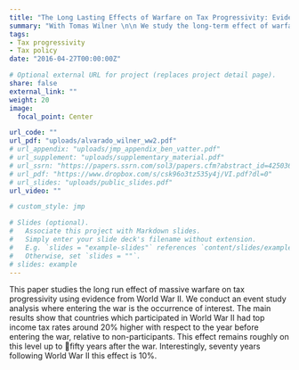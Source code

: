 ```yaml
---
title: "The Long Lasting Effects of Warfare on Tax Progressivity: Evidence from World War II"
summary: "With Tomas Wilner \n\n We study the long-term effect of warfare on tax progressivity. Using panel data on top marginal income tax rates across countries, we conduct an event study analysis in which entering the war is the event of interest. The main results show that countries participating in World War II had top income tax rates around 20% higher relative to the year before the war, compared to non-participants.  (Draft coming soon)"
tags:
- Tax progressivity
- Tax policy
date: "2016-04-27T00:00:00Z"

# Optional external URL for project (replaces project detail page).
share: false
external_link: ""
weight: 20
image:
  focal_point: Center

url_code: ""
url_pdf: "uploads/alvarado_wilner_ww2.pdf"
# url_appendix: "uploads/jmp_appendix_ben_vatter.pdf"
# url_supplement: "uploads/supplementary_material.pdf"
# url_ssrn: "https://papers.ssrn.com/sol3/papers.cfm?abstract_id=4250361"
# url_pdf: "https://www.dropbox.com/s/csk96o3tz535y4j/VI.pdf?dl=0"
# url_slides: "uploads/public_slides.pdf"
url_video: ""

# custom_style: jmp

# Slides (optional).
#   Associate this project with Markdown slides.
#   Simply enter your slide deck's filename without extension.
#   E.g. `slides = "example-slides"` references `content/slides/example-slides.md`.
#   Otherwise, set `slides = ""`.
# slides: example
---
```


This paper studies the long run effect of massive warfare on tax progressivity using evidence from World War II. We conduct an event study analysis where entering the war is the occurrence of interest. The main results show that countries which participated in World War II had top income tax rates around 20% higher with respect to the year before entering the war, relative to non-participants. This effect remains roughly on this level up to fifty years after the war. Interestingly, seventy years following World War II this effect is 10%.

